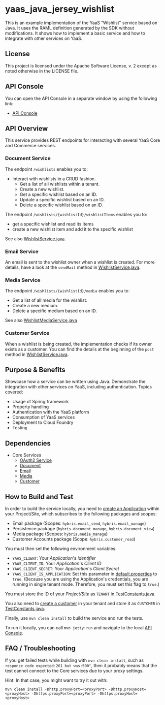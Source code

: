 # yaas_java_jersey_wishlist
This is an example implementation of the YaaS "Wishlist" service based on Java. It uses the RAML definition generated by the SDK without modifications. It shows how to implement a basic service and how to integrate with other services on YaaS.

License
-----------

This project is licensed under the Apache Software License, v. 2 except as noted otherwise in the LICENSE file.

API Console
-----------

You can open the API Console in a separate window by using the following link: 
- [API Console](https://api.yaas.io/hybris/java-jersey-wishlist/example)


API Overview
------------

This service provides REST endpoints for interacting with several YaaS Core and Commerce services.

### Document Service
The endpoint `/wishlists` enables you to:
- Interact with wishlists in a CRUD fashion.
  - Get a list of all wishlists within a tenant.
  - Create a new wishlist.
  - Get a specific wishlist based on an ID.
  - Update a specific wishlist based on an ID.
  - Delete a specific wishlist based on an ID.

The endpoint `/wishlists/{wishlistId}/wishlistItems` enables you to:
  - get a specific wishlist and read its items
  - create a new wishlist item and add it to the specific wishlist
  
See also [WishlistService.java](src/main/java/com/sap/wishlist/service/WishlistService.java).

### Email Service
An email is sent to the wishlist owner when a wishlist is created. For more details, have a look at the `sendMail` method in [WishlistService.java](src/main/java/com/sap/wishlist/service/WishlistService.java).

### Media Service
The endpoint `/wishlists/{wishlistId}/media` enables you to:
  - Get a list of all media for the wishlist.
  - Create a new medium.
  - Delete a specific medium based on an ID.

See also [WishlistMediaService.java](src/main/java/com/sap/wishlist/service/WishlistMediaService.java)

### Customer Service
When a wishlist is being created, the implementation checks if its owner exists as a customer. 
You can find the details at the beginning of the `post` method in [WishlistService.java](src/main/java/com/sap/wishlist/service/WishlistService.java).


Purpose & Benefits
------------------

Showcase how a service can be written using Java. Demonstrate the integration with other services on YaaS, including authentication. Topics covered:
- Usage of Spring framework
- Property handling
- Authentication with the YaaS platform
- Consumption of YaaS services
- Deployment to Cloud Foundry
- Testing


Dependencies
------------

- Core Services
  - [OAuth2 Service](https://devportal.yaas.io/services/oauth2/latest/index.html)
  - [Document](https://devportal.yaas.io/services/document/latest/index.html)
  - [Email](https://devportal.yaas.io/services/email/latest/index.html)
  - [Media](https://devportal.yaas.io/services/media/latest/index.html)
  - [Customer](https://devportal.yaas.io/services/customer/latest/index.html)


How to Build and Test
---------------------

In order to build the service locally, you need to [create an Application](https://devportal.yaas.io/gettingstarted/createanapplication/index.html) within your Project/Site, which subscribes to the following packages and scopes:
- Email package (Scopes: `hybris.email_send`, `hybris.email_manage`)
- Persistence package (`hybris.document_manage`, `hybris.document_view`)
- Media package (Scopes: `hybris.media_manage`)
- Customer Accounts package (Scope: `hybris.customer_read`)

You must then set the following environment variables:
- `YAAS_CLIENT`: Your *Application*'s *Identifier*
- `YAAS_CLIENT_ID`: Your *Application*'s *Client ID*
- `YAAS_CLIENT_SECRET`: Your *Application*'s *Client Secret*
- `YAAS_CLIENT_IS_APPLICATION`: Set this parameter in [default.properties](src/main/resources/default.properties) to `true`. (Because you are using the Application's credentials, you are running in single tenant mode. Therefore, you must set this flag to `true`.)

You must store the ID of your *Project/Site* as `TENANT` in [TestConstants.java](src/test/java/com/sap/wishlist/api/TestConstants.java).

You also need to [create a customer](https://devportal.yaas.io/services/customer/latest/index.html#CreateNewAccount) in your tenant and store it as `CUSTOMER` in [TestConstants.java](src/test/java/com/sap/wishlist/api/TestConstants.java).

Finally, use `mvn clean install` to build the service and run the tests.

To run it locally, you can call `mvn jetty:run` and navigate to the local [API Console](http://localhost:8080).

FAQ / Troubleshooting
---------------------

If you get failed tests while building with `mvn clean install`, such as `response code expected:201 but was:500"`, 
then it probably means that the test cannot connect to the Core services due to your proxy settings.

Hint: In that case, you might want to try it out with:

    mvn clean install -Dhttp.proxyPort=<proxyPort> -Dhttp.proxyHost=<proxyHost> -Dhttps.proxyPort=<proxyPort> -Dhttps.proxyHost=<proxyHost>

